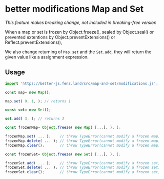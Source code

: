 # better modifications Map and Set

_This feature makes breaking change, not included in *breaking-free* version_

When a map or set is frozen by Object.freeze(), sealed by Object.seal() or prevented extentions by 
Object.preventExtensions() or Reflect.preventExtensions(), 

We also change returning of `Map.set` and the `Set.add`, they will return the given value like a assignment expression. 

## Usage

```javascript
import 'https://better-js.fenz.land/src/map-and-set/modifications.js';

const map= new Map();

map.set( 0, 1, ); // returns 1

const set= new Set();

set.add( 3, ); // returns 3

const frozenMap= Object.freeze( new Map( [...], ), );

frozenMap.set( ... );    // throw TypeError(cannot modify a frozen map)
frozenMap.delete( ... ); // throw TypeError(cannot modify a frozen map)
frozenMap.clear();       // throw TypeError(cannot modify a frozen map)

const frozenSet= Object.freeze( new Set( [...], ), );

frozenSet.add( ... );    // throw TypeError(cannot modify a frozen set)
frozenSet.delete( ... ); // throw TypeError(cannot modify a frozen set)
frozenSet.clear();       // throw TypeError(cannot modify a frozen set)

```
